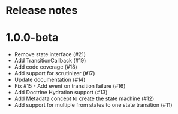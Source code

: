 # Release notes

# 1.0.0-beta

* Remove state interface (#21)
* Add TransitionCallback (#19)
* Add code coverage (#18)
* Add support for scrutinizer (#17)
* Update documentation (#14)
* Fix #15 - Add event on transition failure (#16)
* Add Doctrine Hydration support (#13)
* Add Metadata concept to create the state machine (#12)
* Add support for multiple from states to one state transition (#11)

